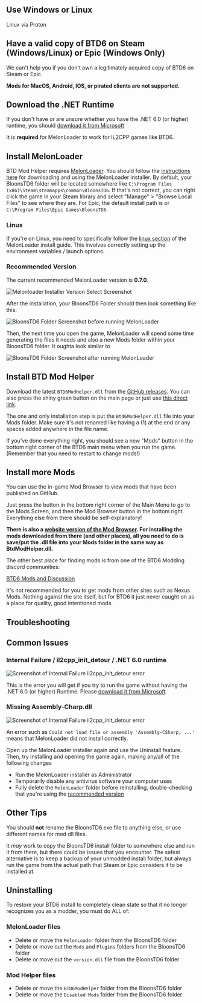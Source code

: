 ## Use Windows or Linux

Linux via Proton

## Have a valid copy of BTD6 on Steam (Windows/Linux) or Epic (Windows Only)

We can't help you if you don't own a legitimately acquired copy of BTD6 on Steam or Epic.

**Mods for MacOS, Android, IOS, or pirated clients are not supported.**

## Download the .NET Runtime

If you don't have or are unsure whether you have the .NET 6.0 (or higher) runtime, you
should [download it from Microsoft](https://dotnet.microsoft.com/en-us/download/dotnet/thank-you/runtime-desktop-6.0.29-windows-x64-installer)

It is **required** for MelonLoader to work for IL2CPP games like BTD6.

## Install MelonLoader

BTD Mod Helper requires <u>MelonLoader</u>. You should follow
the [instructions here](https://melonwiki.xyz/#/?id=automated-installation) for downloading and using the MelonLoader
installer. By default, your BloonsTD6 folder will be located somewhere
like `C:\Program Files (x86)\Steam\steamapps\common\BloonsTD6`. If that's not correct, you can right click the game in
your Steam library and select "Manage" > "Browse Local Files" to see where they are. For Epic, the default install path
is or `C:\Program Files\Epic Games\BloonsTD6`.

### Linux

If you're on Linux, you need to specifically follow
the [linux section](https://melonwiki.xyz/#/?id=linux-launch-instructions) of the MelonLoader install guide.
This involves correctly setting up the environment variables / launch options.

### Recommended Version

The current recommended MelonLoader version is **0.7.0**.

![Melonloader Installer Version Select Screenshot](images/ml-version-select.png)

After the installation, your BloonsTD6 Folder should then look something like this:

![BloonsTD6 Folder Screenshot before running MelonLoader](images/mods-folder-before.png)

Then, the next time you open the game, MelonLoader will spend some time generating the files it needs and also a new
Mods folder within your BloonsTD6 folder. It oughta look similar to

![BloonsTD6 Folder Screenshot after running MelonLoader](images/mods-folder-after.png)

## Install BTD Mod Helper

Download the latest `BTD6ModHelper.dll` from the [GitHub releases](https://github.com/gurrenm3/BTD-Mod-Helper/releases).
You can also press the shiny green button on the main page or just
use [this direct link](https://github.com/gurrenm3/BTD-Mod-Helper/releases/latest/download/Btd6ModHelper.dll).

The one and only installation step is put the `Btd6ModHelper.dll` file into your Mods folder. Make sure it's not renamed
like having a (1) at the end or any spaces added anywhere in the file name.

If you've done everything right, you should see a new "Mods" button in the bottom right corner of the BTD6 main menu
when you run the game. (Remember that you need to restart to change mods!)

## Install more Mods

You can use the in-game Mod Browser to view mods that have been published on GitHub.

Just press the button in the bottom right corner of the Main Menu to go to the Mods Screen, and then the Mod Browser
button in the bottom right. Everything else from there should be self-explanatory!

**There is also a [website version of the Mod Browser](/mod-browser).
For installing the mods downloaded from there (and other places),
all you need to do is save/put the .dll file into your Mods folder in the same way as BtdModHelper.dll.**

The other best place for finding mods is from one of the BTD6 Modding discord communities:

[BTD6 Mods and Discussion](https://discord.gg/NnD6nRH)

It's not recommended for you to get mods from other sites such as Nexus Mods. Nothing against the site itself, but for
BTD6 it just never caught on as a place for quality, good intentioned mods.

## Troubleshooting

## Common Issues

### Internal Failure / il2cpp_init_detour / .NET 6.0 runtime

![Screenshot of Internal Failure il2cpp_init_detour error](images/internal-failure.png)

This is the error you will get if you try to run the game without having the .NET 6.0 (or higher) Runtime.
Please [download it from Microsoft](https://dotnet.microsoft.com/en-us/download/dotnet/thank-you/runtime-desktop-6.0.29-windows-x64-installer).

### Missing Assembly-Charp.dll

![Screenshot of Internal Failure il2cpp_init_detour error](images/no-assembly-csharp.png)

An error such as `Could not load file or assembly 'Assembly-CSharp, ...'` means that MelonLoader did not install
correctly.

Open up the MelonLoader installer again and use the Uninstall feature. Then, try installing and opening the game again,
making any/all of the following changes

- Run the MelonLoader installer as Administrator
- Temporarily disable any antivirus software your computer uses
- Fully delete the `MelonLoader` folder before reinstalling, double-checking that you're using
  the [recommended version](#recommended-version)

## Other Tips

You should **not** rename the BloonsTD6.exe file to anything else, or use different names for mod dll files.

It *may* work to copy the BloonsTD6 install folder to somewhere else and run it from there, but there could be issues
that you encounter. The safest alternative is to keep a backup of your unmodded install folder, but always run the game
from the actual path that Steam or Epic considers it to be installed at.

## Uninstalling

To restore your BTD6 install to completely clean state so that it no longer recognizes you as a modder, you must do ALL
of:

### MelonLoader files

* Delete or move the `MelonLoader` folder from the BloonsTD6 folder
* Delete or move out the `Mods` and `Plugins` folders from the BloonsTD6 folder
* Delete or move out the `version.dll` file from the BloonsTD6 folder

### Mod Helper files

* Delete or move the `BTD6ModHelper` folder from the BloonsTD6 folder
* Delete or move the `Disabled Mods` folder from the BloonsTD6 folder